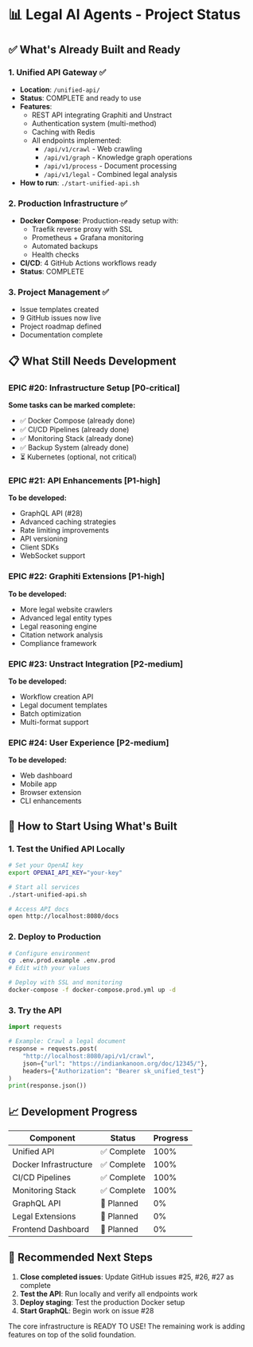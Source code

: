 # 📊 Legal AI Agents - Project Status

## ✅ What's Already Built and Ready

### 1. **Unified API Gateway** ✅
- **Location**: `/unified-api/`
- **Status**: COMPLETE and ready to use
- **Features**:
  - REST API integrating Graphiti and Unstract
  - Authentication system (multi-method)
  - Caching with Redis
  - All endpoints implemented:
    - `/api/v1/crawl` - Web crawling
    - `/api/v1/graph` - Knowledge graph operations
    - `/api/v1/process` - Document processing
    - `/api/v1/legal` - Combined legal analysis
- **How to run**: `./start-unified-api.sh`

### 2. **Production Infrastructure** ✅
- **Docker Compose**: Production-ready setup with:
  - Traefik reverse proxy with SSL
  - Prometheus + Grafana monitoring
  - Automated backups
  - Health checks
- **CI/CD**: 4 GitHub Actions workflows ready
- **Status**: COMPLETE

### 3. **Project Management** ✅
- Issue templates created
- 9 GitHub issues now live
- Project roadmap defined
- Documentation complete

## 📋 What Still Needs Development

### EPIC #20: Infrastructure Setup [P0-critical] 
**Some tasks can be marked complete:**
- ✅ Docker Compose (already done)
- ✅ CI/CD Pipelines (already done)
- ✅ Monitoring Stack (already done)
- ✅ Backup System (already done)
- ⏳ Kubernetes (optional, not critical)

### EPIC #21: API Enhancements [P1-high]
**To be developed:**
- GraphQL API (#28)
- Advanced caching strategies
- Rate limiting improvements
- API versioning
- Client SDKs
- WebSocket support

### EPIC #22: Graphiti Extensions [P1-high]
**To be developed:**
- More legal website crawlers
- Advanced legal entity types
- Legal reasoning engine
- Citation network analysis
- Compliance framework

### EPIC #23: Unstract Integration [P2-medium]
**To be developed:**
- Workflow creation API
- Legal document templates
- Batch optimization
- Multi-format support

### EPIC #24: User Experience [P2-medium]
**To be developed:**
- Web dashboard
- Mobile app
- Browser extension
- CLI enhancements

## 🚀 How to Start Using What's Built

### 1. Test the Unified API Locally
```bash
# Set your OpenAI key
export OPENAI_API_KEY="your-key"

# Start all services
./start-unified-api.sh

# Access API docs
open http://localhost:8080/docs
```

### 2. Deploy to Production
```bash
# Configure environment
cp .env.prod.example .env.prod
# Edit with your values

# Deploy with SSL and monitoring
docker-compose -f docker-compose.prod.yml up -d
```

### 3. Try the API
```python
import requests

# Example: Crawl a legal document
response = requests.post(
    "http://localhost:8080/api/v1/crawl",
    json={"url": "https://indiankanoon.org/doc/12345/"},
    headers={"Authorization": "Bearer sk_unified_test"}
)
print(response.json())
```

## 📈 Development Progress

| Component | Status | Progress |
|-----------|--------|----------|
| Unified API | ✅ Complete | 100% |
| Docker Infrastructure | ✅ Complete | 100% |
| CI/CD Pipelines | ✅ Complete | 100% |
| Monitoring Stack | ✅ Complete | 100% |
| GraphQL API | 🔄 Planned | 0% |
| Legal Extensions | 🔄 Planned | 0% |
| Frontend Dashboard | 🔄 Planned | 0% |

## 🎯 Recommended Next Steps

1. **Close completed issues**: Update GitHub issues #25, #26, #27 as complete
2. **Test the API**: Run locally and verify all endpoints work
3. **Deploy staging**: Test the production Docker setup
4. **Start GraphQL**: Begin work on issue #28

The core infrastructure is READY TO USE! The remaining work is adding features on top of the solid foundation.